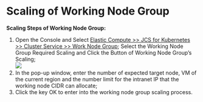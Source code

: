 
# Scaling of Working Node Group

**Scaling Steps of Working Node Group:**

 1. Open the Console and Select [Elastic Compute >> JCS for Kubernetes >> Cluster Service >> Work Node Group](https://cns-console.jdcloud.com/host/nodeGroup/list); Select the Working Node Group Required Scaling and Click the Button of Working Node Group’s Scaling;  
 ![](https://github.com/jdcloudcom/cn/blob/edit/image/Elastic-Compute/JCS-for-Kubernetes/工作节点组伸缩.png)  
 2. In the pop-up window, enter the number of expected target node, VM of the current region and the number limit for the intranet IP that the working node CIDR can allocate;  
 3. Click the key OK to enter into the working node group scaling process.  